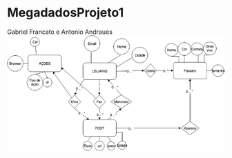 # MegadadosProjeto1


Gabriel Francato e Antonio Andraues
![Alt text](Modelo_entidade_relacional.png?raw=true "Modelo Entidade Relacional")
